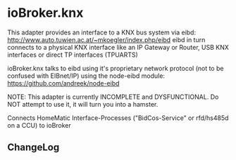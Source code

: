 # ioBroker.knx

This adapter provides an interface to a KNX bus system via  eibd: http://www.auto.tuwien.ac.at/~mkoegler/index.php/eibd
eibd in turn connects to a physical KNX interface like an IP Gateway or Router, USB KNX interfaces or direct TP
interfaces (TPUARTS)

ioBroker.knx talks to eibd using it's proprietary network protocol (not to be confused with EIBnet/IP) using the
node-eibd module: https://github.com/andreek/node-eibd

NOTE: This adapter is currently INCOMPLETE and DYSFUNCTIONAL. Do NOT attempt to use it, it will turn you
into a hamster.

Connects HomeMatic Interface-Processes ("BidCos-Service" or rfd/hs485d on a CCU) to ioBroker

## ChangeLog
